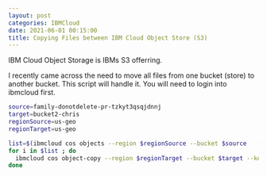 ```yaml
---
layout: post
categories: IBMCloud
date: 2021-06-01 00:15:00
title: Copying Files between IBM Cloud Object Store (S3)
---
```

IBM Cloud Object Storage is IBMs S3 offerring.



<!--more-->
I recently came across the need to move all files from one bucket (store) to another bucket.  This script will handle it. You will need to login into ibmcloud first.

```bash
source=family-donotdelete-pr-tzkyt3qsqjdnnj
target=bucket2-chris
regionSource=us-geo
regionTarget=us-geo

list=$(ibmcloud cos objects --region $regionSource --bucket $source   --json | jq .Contents\[\].Key -r)
for i in $list ; do
  ibmcloud cos object-copy --region $regionTarget --bucket $target --key $i --copy-source $source/$i
done
```
